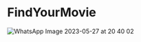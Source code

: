 # FindYourMovie
![WhatsApp Image 2023-05-27 at 20 40 02](https://github.com/Zahira-fa/FindYourMovie/assets/64859107/682fb9ec-358a-43f8-a731-d4bd8cdf1272)
